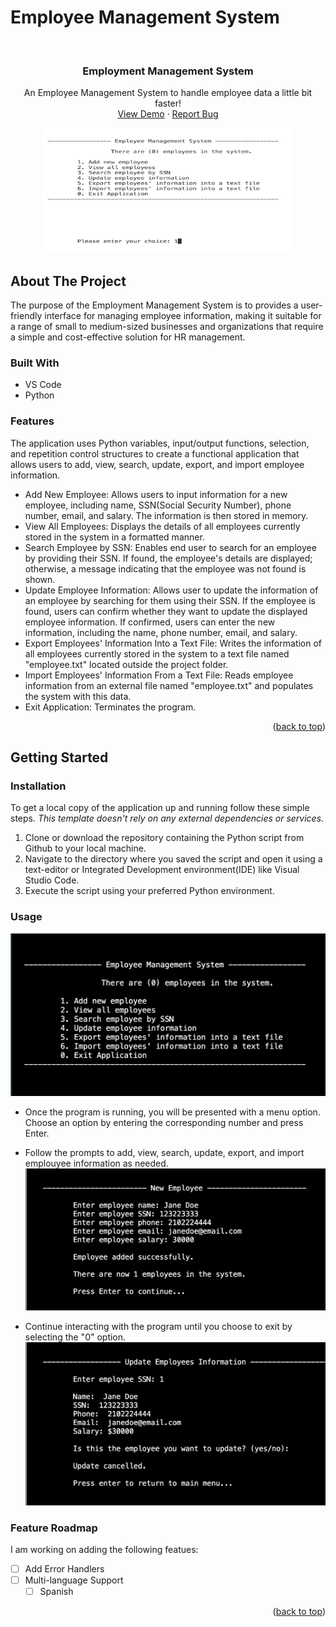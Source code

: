 # Employee Management System
<a name="readme-top"></a>
<!-- PROJECT LOGO -->
<br />
<div align="center">
  <h3 align="center">Employment Management System</h3>

  <p align="center">
    An Employee Management System to handle employee data a little bit faster!
    <br />
    <a href="https://github.com/karlasanc/employee-management-system">View Demo</a>
    ·
    <a href="https://github.com/karlasanc/employee-management-system/issues">Report Bug</a>
  </p>
  
  <a href="https://github.com/karlasanc/employee-management-system">
    <img src="images/menu.png" alt="Logo" width="400" height="200">
  </a>
  <br />
</div>

<!-- ABOUT THE PROJECT -->
## About The Project
The purpose of the Employment Management System is to provides a user-friendly interface for managing employee information, making it suitable for a range of small to medium-sized businesses and organizations that require a simple and cost-effective solution for HR management. 

### Built With
* VS Code
* Python

### Features
The application uses Python variables, input/output functions, selection, and repetition control structures to create a functional application that allows users to add, view, search, update, export, and import employee information. 
* Add New Employee: Allows users to input information for a new employee, including name, SSN(Social Security Number), phone number, email, and salary. The information is then stored in memory.
* View All Employees: Displays the details of all employees currently stored in the system in a formatted manner.
* Search Employee by SSN: Enables end user to search for an employee by providing their SSN. If found, the employee's details are displayed; otherwise, a message indicating that the employee was not found is shown.
* Update Employee Information: Allows user to update the information of an employee by searching for them using their SSN. If the employee is found, users can confirm whether they want to update the displayed employee information. If confirmed, users can enter the new information, including the name, phone number, email, and salary.
* Export Employees' Information Into a Text File: Writes the information of all employees currently stored in the system to a text file named "employee.txt" located outside the project folder.
* Import Employees' Information From a Text File: Reads employee information from an external file named "employee.txt" and populates the system with this data.
* Exit Application: Terminates the program.
  
<p align="right">(<a href="#readme-top">back to top</a>)</p>


<!-- GETTING STARTED -->
## Getting Started

### Installation
To get a local copy of the application up and running follow these simple steps.
_This template doesn't rely on any external dependencies or services._

1. Clone or download the repository containing the Python script from Github to your local machine.
2. Navigate to the directory where you saved the script and open it using a text-editor or Integrated Development environment(IDE) like Visual Studio Code.
3. Execute the script using your preferred Python environment.

### Usage
![Project Screen Shot][main-menu-screenshot]
* Once the program is running, you will be presented with a menu option. Choose an option by entering the corresponding number and press Enter.

* Follow the prompts to add, view, search, update, export, and import emplouyee information as needed.
![Project Screen Shot][add-new-screenshot]

* Continue interacting with the program until you choose to exit by selecting the "0" option.
![Project Screen Shot][update-screenshot]

### Feature Roadmap
I am working on adding the following featues:
- [ ] Add Error Handlers
- [ ] Multi-language Support
    - [ ] Spanish
     
<p align="right">(<a href="#readme-top">back to top</a>)</p>



<!-- MARKDOWN LINKS & IMAGES -->
[main-menu-screenshot]: images/main_menu.png
[add-new-screenshot]: images/add_new.png
[update-screenshot]: images/update.png
